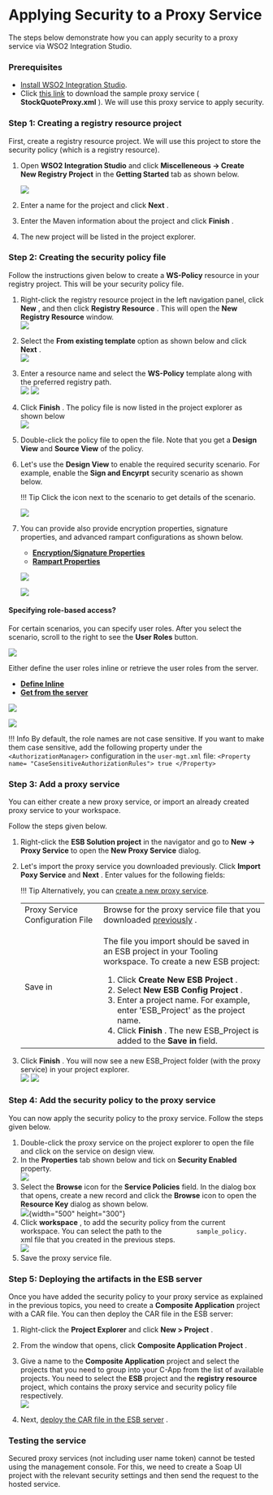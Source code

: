 # Applying Security to a Proxy Service

The steps below demonstrate how you can apply security to a proxy service via WSO2 Integration Studio.

### Prerequisites

-   [Install WSO2 Integration Studio](https://docs.wso2.com/display/EI650/Installing+WSO2+Integration+Studio).
-   Click [this link](attachments/119130870/119130892.xml) to download the sample proxy service ( **StockQuoteProxy.xml** ). We will use this proxy service to apply security.

### Step 1: Creating a registry resource project

First, create a registry resource project. We will use this project to
store the security policy (which is a registry resource).

1.  Open **WSO2 Integration Studio** and click **Miscelleneous → Create
    New Registry **Project**** in the **Getting Started** tab as shown
    below.

    ![](attachments/119130870/119133596.png)

2.  Enter a name for the project and click **Next** .
3.  Enter the Maven information about the project and click **Finish** .
4.  The new project will be listed in the project explorer.

### Step 2: Creating the security policy file

Follow the instructions given below to create a **WS-Policy** resource
in your registry project. This will be your security policy file.

1.  Right-click the registry resource project in the left navigation
    panel, click **New** , and then click **Registry Resource** . This
    will open the **New Registry Resource** window.  
    ![](attachments/119130870/119130887.png)
2.  Select the **From existing template** option as shown below and
    click **Next** .  
    ![](attachments/119130870/119130886.png)
3.  Enter a resource name and select the **WS-Policy** template along
    with the preferred registry path.  
    ![](attachments/119130870/119130885.png)
    ![](attachments/119130870/119130884.png)
4.  Click **Finish** . The policy file is now listed in the project
    explorer as shown below  
    ![](attachments/119130870/119130883.png)
      
5.  Double-click the policy file to open the file. Note that you get a
    **Design View** and **Source View** of the policy.

6.  Let's use the **Design View** to enable the required security
    scenario. For example, enable the **Sign and Encyrpt** security
    scenario as shown below.

    !!! Tip
        Click the icon next to the scenario to get details of the scenario.
    
    ![](attachments/119130870/119130882.png)

7.  You can provide also provide encryption properties, signature
    properties, and advanced rampart configurations as shown below.

    -   [**Encryption/Signature Properties**](#ac024c573da14fbf845e2ff2fe98c231)
    -   [**Rampart Properties**](#52a3ebf19d5c4b9aa6a8b63c7b228b17)

    ![](attachments/119130870/119130890.png)

    ![](attachments/119130870/119130889.png)

#### Specifying role-based access?

For certain scenarios, you can specify user roles. After you select the
scenario, scroll to the right to see the **User Roles** button.

![](attachments/119130870/119130874.png)

Either define the user roles inline or retrieve the user roles from the
server.

-   [**Define Inline**](#b899b74fbe2f4c608f6bbc0b492a201c)
-   [**Get from the server**](#e976e501bf9b4b6e946762cc5ff68ed5)

![](attachments/119130870/119130872.png)

![](attachments/119130870/119130871.png)

!!! Info
    By default, the role names are not case sensitive. If you want to make them case sensitive, add the following property under the `<AuthorizationManager>` configuration in the `user-mgt.xml` file:
    ```
    <Property name= "CaseSensitiveAuthorizationRules"> true </Property>
    ```

### Step 3: Add a proxy service

You can either create a new proxy service, or import an already created proxy service to your workspace.

Follow the steps given below.

1.  Right-click the **ESB Solution project** in the navigator and go to
    **New → Proxy Service** to open the **New Proxy Service** dialog.
2.  Let's import the proxy service you downloaded previously. Click
    **Import Poxy Service** and **Next** . Enter values for the
    following fields:

    !!! Tip
        Alternatively, you can [create a new proxy
        service](Creating-a-Proxy-Service_119130913.html#CreatingaProxyService-create).
    
    <table>
    <tbody>
    <tr class="odd">
    <td>Proxy Service Configuration File</td>
    <td>Browse for the proxy service file that you downloaded <a href="#ApplyingSecuritytoaProxyService-Prerequisites">previously</a> .</td>
    </tr>
    <tr class="even">
    <td>Save in</td>
    <td><p>The file you import should be saved in an ESB project in your Tooling workspace. To create a new ESB project:</p>
    <ol>
    <li>Click <strong>Create New ESB Project</strong> .</li>
    <li>Select <strong>New ESB Config Project</strong> .</li>
    <li>Enter a project name. For example, enter 'ESB_Project' as the project name.</li>
    <li>Click <strong>Finish</strong> . The new ESB_Project is added to the <strong>Save in</strong> field.</li>
    </ol></td>
    </tr>
    </tbody>
    </table>

3.  Click **Finish** . You will now see a new ESB_Project folder (with
    the proxy service) in your project explorer.  
    ![](attachments/119130870/119130880.png?effects=drop-shadow)
    ![](attachments/119130870/119130878.png?effects=drop-shadow)

### Step 4: Add the security policy to the proxy service

You can now apply the security policy to the proxy service. Follow the
steps given below.

1.  Double-click the proxy service on the project explorer to open the
    file and click on the service on design view.
2.  In the **Properties** tab shown below and tick on **Security
    Enabled** property.  
    ![](attachments/119130870/119130879.png)
3.  Select the **Browse** icon for the **Service Policies** field. In
    the dialog box that opens, create a new record and click the
    **Browse** icon to open the **Resource Key** dialog as shown
    below.  
    ![](attachments/119130870/119130877.png){width="500" height="300"}
4.  Click **workspace** , to add the security policy from the current
    workspace. You can select the path to the
    `          sample_policy.         ` xml file that you created in the
    previous steps.  
    ![](attachments/119130870/119130876.png)
5.  Save the proxy service file.

### Step 5: Deploying the artifacts in the ESB server

Once you have added the security policy to your proxy service as
explained in the previous topics, you need to create a **Composite
Application** project with a CAR file. You can then deploy the CAR file
in the ESB server:

1.  Right-click the **Project Explorer** and click **New \> Project** .
2.  From the window that opens, click **Composite Application Project**
    .
3.  Give a name to the **Composite Application** project and select the
    projects that you need to group into your C-App from the list of
    available projects. You need to select the **ESB** project and the
    **registry resource** project, which contains the proxy service and
    security policy file respectively.  
    ![](attachments/119130870/119130875.png)

4.  Next, [deploy the CAR file in the ESB
    server](https://docs.wso2.com/display/ADMIN44x/Deploying+Composite+Applications+in+the+Server)
    .

### Testing the service

Secured proxy services (not including user name token) cannot be tested
using the management console. For this, we need to create a Soap UI
project with the relevant security settings and then send the request to
the hosted service.
